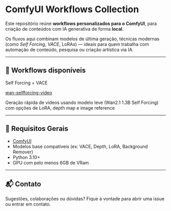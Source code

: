 # ComfyUI Workflows Collection

Este repositório reúne **workflows personalizados para o ComfyUI**, para criação de conteúdos com IA generativa de forma **local**.

Os fluxos aqui combinam modelos de última geração, técnicas modernas (como *Self Forcing*, *VACE*, LoRAs) — ideais para quem trabalha com automação de conteúdo, pesquisa ou criação artística via IA.

---

## 🚀 Workflows disponíveis

Self Forcing + VACE

[wan-selfforcing-video](./wan-selfforcing-video)

Geração rápida de vídeos usando modelo leve (Wan2.1 1.3B Self Forcing) com opções de LoRA, depth map e image reference

---

## 🧰 Requisitos Gerais

- [ComfyUI](https://github.com/comfyanonymous/ComfyUI)
- Modelos base compatíveis (ex: VACE, Depth, LoRA, Background Remover)
- Python 3.10+
- GPU com pelo menos 6GB de VRam

---

## 📬 Contato

Sugestões, colaborações ou dúvidas? Fique à vontade para abrir uma issue ou entrar em contato.

